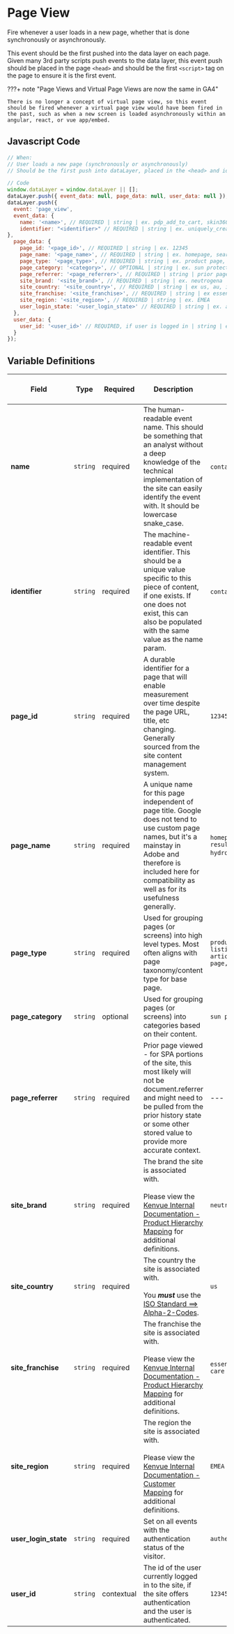 # Page View

Fire whenever a user loads in a new page, whether that is done synchronously or asynchronously.

This event should be the first pushed into the data layer on each page. Given many 3rd party scripts push events to the data layer, this event push should be placed in the page `<head>` and should be the first `<script>` tag on the page to ensure it is the first event.

???+ note "Page Views and Virtual Page Views are now the same in GA4"

    There is no longer a concept of virtual page view, so this event should be fired whenever a virtual page view would have been fired in the past, such as when a new screen is loaded asynchronously within an angular, react, or vue app/embed.

## Javascript Code

```js
// When:
// User loads a new page (synchronously or asynchronously)
// Should be the first push into dataLayer, placed in the <head> and ideally first <script> on page.

// Code
window.dataLayer = window.dataLayer || [];
dataLayer.push({ event_data: null, page_data: null, user_data: null });  // Clear the previous attributes.
dataLayer.push({
  event: 'page_view',
  event_data: {
    name: '<name>', // REQUIRED | string | ex. pdp_add_to_cart, skin360_pwa_ntg add_to_cart
    identifier: "<identifier>" // REQUIRED | string | ex. uniquely_created_id, skin360_pwa_ntg_atc
},
  page_data: {
    page_id: '<page_id>', // REQUIRED | string | ex. 12345
    page_name: '<page_name>', // REQUIRED | string | ex. homepage, search results, product:sample
    page_type: '<page_type>', // REQUIRED | string | ex. product page, product listing, article page, article listing, home page, generic page
    page_category: '<category>', // OPTIONAL | string | ex. sun protection
    page_referrer: '<page_referrer>', // REQUIRED | string | prior page the user viewed
    site_brand: '<site_brand>', // REQUIRED | string | ex. neutrogena
    site_country: '<site_country>', // REQUIRED | string | ex us, au, is, jp
    site_franchise: '<site_franchise>', // REQUIRED | string | ex essential health, skin care & self care
    site_region: '<site_region>', // REQUIRED | string | ex. EMEA
    user_login_state: '<user_login_state>' // REQUIRED | string | ex. authenticated, anonymous 
  },
  user_data: {
    user_id: '<user_id>' // REQUIRED, if user is logged in | string | ex. 12345
  }
});
```

## Variable Definitions

|Field|Type|Required|Description|Example|Max Len|How to test?|
| --- | --- | --- | --- | --- | --- | --- |
|**name**|`string`|required|The human-readable event name. This should be something that an analyst without a deep knowledge of the technical implementation of the site can easily identify the event with. It should be lowercase snake_case.|`contact`, `lead_generation`|`100`| Value not null or empty. Length within limit. |
|**identifier**|`string`|required|The machine-readable event identifier. This should be a unique value specific to this piece of content, if one exists. If one does not exist, this can also be populated with the same value as the name param.|`contact`, `lead_generation`|`100`| Value not null or empty. Length within limit. |
|**page_id**|`string`|required|A durable identifier for a page that will enable measurement over time despite the page URL, title, etc changing. Generally sourced from the site content management system.|`12345`|`100`| --- |
|**page_name**|`string`|required|A unique name for this page independent of page title. Google does not tend to use custom page names, but it's a mainstay in Adobe and therefore is included here for compatibility as well as for its usefulness generally.|`homepage,search results,product:neutrogena hydro boost ge`l|`100`| --- |
|**page_type**|`string`|required|Used for grouping pages (or screens) into high level types. Most often aligns with page taxonomy/content type for base page.|`product page, product listing, article page, article listing, home page, generic page`|`100`| --- |
|**page_category**|`string`|optional|Used for grouping pages (or screens) into categories based on their content.|`sun protection`|`100`| --- |
|**page_referrer**|`string`|required|Prior page viewed - for SPA portions of the site, this most likely will not be document.referrer and might need to be pulled from the prior history state or some other stored value to provide more accurate context.| --- | --- | --- |
|**site_brand**|`string`|required|The brand the site is associated with. <br /> <br />Please view the [Kenvue Internal Documentation -  Product Hierarchy Mapping](https://prodbitabcon.jnj.com/#/site/Consumer/views/GlobalConsumerCommercialHierarchies/ProductHierarchyMappings?:iid=2) for additional definitions.|`neutrogena`|`100`| --- |
|**site_country**|`string`|required|The country the site is associated with.<br /><br /> You _**must**_ use the [ISO Standard ==> Alpha-2-Codes](https://www.iso.org/iso-3166-country-codes.html).|`us`|`100`| --- |
|**site_franchise**|`string`|required|The franchise the site is associated with. <br /> <br />Please view the [Kenvue Internal Documentation -  Product Hierarchy Mapping](https://prodbitabcon.jnj.com/#/site/Consumer/views/GlobalConsumerCommercialHierarchies/ProductHierarchyMappings?:iid=2) for additional definitions.|`essential health, skin care & self care`|`100`| --- |
|**site_region**|`string`|required|The region the site is associated with. <br /> <br />Please view the [Kenvue Internal Documentation - Customer Mapping](https://prodbitabcon.jnj.com/#/site/Consumer/views/GlobalConsumerCommercialHierarchies/CustomerMappings?:iid=1) for additional definitions.|`EMEA`|`100`| --- |
|**user_login_state**|`string`|required|Set on all events with the authentication status of the visitor.|`authenticated, anonymous`|`100`| --- |
|**user_id**|`string`|contextual|The id of the user currently logged in to the site, if the site offers authentication and the user is authenticated.|`123456`|`100`| --- |
